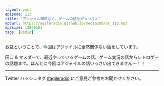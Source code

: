 ```yaml
---
layout: post
episode: 113
title: "アジャイル関係なく、ゲームの話をがっつりと"
mp3url: https://agileradio.github.io/media100/ar_113.mp3
mp3size: 13869183
tags: [Radio]
---
```


お盆ということで、今回はアジャイルに全然関係ない話をしています。

田口 & マスダーで、最近やっているゲームの話、ゲーム実況の話からレトロゲーの話題まで。ほんとに今回はアジャイルの話いっさい出てきません〜！！

---  
  
Twitter ハッシュタグ [#agileradio](https://twitter.com/intent/tweet?hashtags=agileradio) にご意見ご参考をお聞かせください。  
